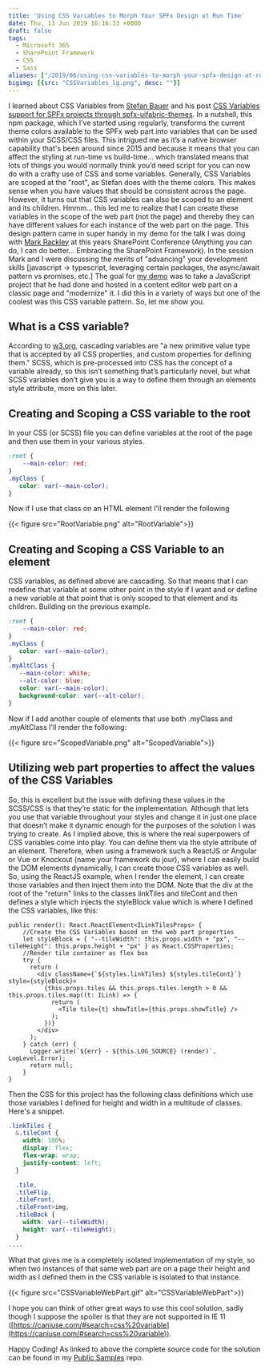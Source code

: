 ```yaml
---
title: 'Using CSS Variables to Morph Your SPFx Design at Run Time'
date: Thu, 13 Jun 2019 16:16:33 +0000
draft: false
tags: 
  - Microsoft 365
  - SharePoint Framework
  - CSS
  - Sass
aliases: ["/2019/06/using-css-variables-to-morph-your-spfx-design-at-run-time/"]
bigimg: [{src: "CSSVariables_lg.png", desc: ""}]
---
```


I learned about CSS Variables from [Stefan Bauer](https://twitter.com/StfBauer) and his post [CSS Variables support for SPFx projects through spfx-uifabric-themes](https://n8d.at/blog/css-variables-support-for-spfx-projects-through-spfx-uifabric-themes/). In a nutshell, this npm package, which I’ve started using regularly, transforms the current theme colors available to the SPFx web part into variables that can be used within your SCSS/CSS files. This intrigued me as it’s a native browser capability that's been around since 2015 and because it means that you can affect the styling at run-time vs build-time… which translated means that lots of things you would normally think you’d need script for you can now do with a crafty use of CSS and some variables. Generally, CSS Variables are scoped at the "root", as Stefan does with the theme colors. This makes sense when you have values that should be consistent across the page. However, it turns out that CSS variables can also be scoped to an element and its children. Hmmm… this led me to realize that I can create these variables in the scope of the web part (not the page) and thereby they can have different values for each instance of the web part on the page. This design pattern came in super handy in my demo for the talk I was doing with [Mark Rackley](https://twitter.com/mrackley) at this years SharePoint Conference (Anything you can do, I can do better… Embracing the SharePoint Framework). In the session Mark and I were discussing the merits of "advancing" your development skills \[javascript -> typescript, leveraging certain packages, the async/await pattern vs promises, etc.\] The goal for [my demo](https://github.com/mrackley/spc19) was to take a JavaScript project that he had done and hosted in a content editor web part on a classic page and "modernize" it. I did this in a variety of ways but one of the coolest was this CSS variable pattern. So, let me show you.

## What is a CSS variable?

According to [w3.org](https://www.w3.org/TR/css-variables-1/), cascading variables are "a new primitive value type that is accepted by all CSS properties, and custom properties for defining them." SCSS, which is pre-processed into CSS has the concept of a variable already, so this isn’t something that’s particularly novel, but what SCSS variables don’t give you is a way to define them through an elements style attribute, more on this later.

## Creating and Scoping a CSS variable to the root

In your CSS (or SCSS) file you can define variables at the root of the page and then use them in your various styles.

```css
:root {
    --main-color: red;
}
.myClass {
   color: var(--main-color);
}
```

Now if I use that class on an HTML element I'll render the following

{{< figure src="RootVariable.png" alt="RootVariable">}}

## Creating and Scoping a CSS Variable to an element

CSS variables, as defined above are cascading. So that means that I can redefine that variable at some other point in the style if I want and or define a new variable at that point that is only scoped to that element and its children. Building on the previous example.

```css
:root {
    --main-color: red;
}
.myClass {
   color: var(--main-color);
}
.myAltClass {
   --main-color: white; 
   --alt-color: blue;
   color: var(--main-color);
   background-color: var(--alt-color);
}
```

Now if I add another couple of elements that use both .myClass and .myAltClass I'll render the following:

{{< figure src="ScopedVariable.png" alt="ScopedVariable">}}

## Utilizing web part properties to affect the values of the CSS Variables

So, this is excellent but the issue with defining these values in the SCSS/CSS is that they’re static for the implementation. Although that lets you use that variable throughout your styles and change it in just one place that doesn’t make it dynamic enough for the purposes of the solution I was trying to create. As I implied above, this is where the real superpowers of CSS variables come into play. You can define them via the style attribute of an element. Therefore, when using a framework such a ReactJS or Angular or Vue or Knockout (name your framework du jour), where I can easily build the DOM elements dynamically, I can create those CSS variables as well. So, using the ReactJS example, when I render the element, I can create those variables and then inject them into the DOM. Note that the div at the root of the "return" links to the classes linkTiles and tileCont and then defines a style which injects the styleBlock value which is where I defined the CSS variables, like this:

```tsx
public render(): React.ReactElement<ILinkTilesProps> {
    //Create the CSS Variables based on the web part properties
    let styleBlock = { "--tileWidth": this.props.width + "px", "--tileHeight": this.props.height + "px" } as React.CSSProperties;
    //Render tile container as flex box
    try {
      return (
        <div className={`${styles.linkTiles} ${styles.tileCont}`} style={styleBlock}>
          {this.props.tiles && this.props.tiles.length > 0 && this.props.tiles.map((t: ILink) => {
            return (
              <Tile tile={t} showTitle={this.props.showTitle} />
            );
          })}
        </div>
      );
    } catch (err) {
      Logger.write(`${err} - ${this.LOG_SOURCE} (render)`, LogLevel.Error);
      return null;
    }
}
```

Then the CSS for this project has the following class definitions which use those variables I defined for height and width in a multitude of classes. Here's a snippet.

```css
.linkTiles {
  &.tileCont {
    width: 100%;
    display: flex;
    flex-wrap: wrap;
    justify-content: left;
  }

  .tile,
  .tileFlip,
  .tileFront,
  .tileFront>img,
  .tileBack {
    width: var(--tileWidth);
    height: var(--tileHeight);
  }
....
```

What that gives me is a completely isolated implementation of my style, so when two instances of that same web part are on a page their height and width as I defined them in the CSS variable is isolated to that instance.

{{< figure src="CSSVariableWebPart.gif" alt="CSSVariableWebPart">}}

I hope you can think of other great ways to use this cool solution, sadly though I suppose the spoiler is that they are not supported in IE 11 ([https://caniuse.com/#search=css%20variable](https://caniuse.com/#search=css%20variable)).

Happy Coding! As linked to above the complete source code for the solution can be found in my [Public Samples](https://github.com/juliemturner/Public-Samples) repo.
